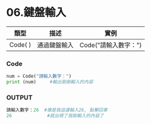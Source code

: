 # 06.鍵盤輸入
| 類型 | 描述 | 實例 |
| ---- | ---- | ----|
| Code( ) | 通過鍵盤輸入 | Code("請輸入數字：")|

### Code
```python
num = Code("請輸入數字：")
print (num)     #輸出剛剛輸入的內容
```
### OUTPUT
```python
請輸入數字：26  #像是我這邊輸入26, 點擊回車
26             #就出現了我剛輸入的內容了
```